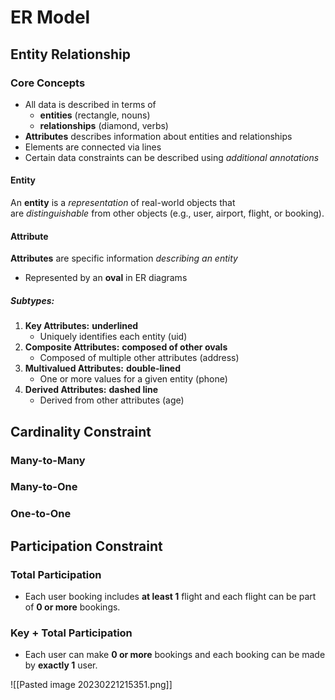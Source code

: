 # ER Model

## Entity Relationship
### Core Concepts
-   All data is described in terms of
    -   **entities** (rectangle, nouns)
    -   **relationships** (diamond, verbs)
-   **Attributes** describes information about entities and relationships
-   Elements are connected via lines
-   Certain data constraints can be described using _additional annotations_

#### Entity
An **entity** is a _representation_ of real-world objects that are _distinguishable_ from other objects (e.g., user, airport, flight, or booking).

#### Attribute
**Attributes** are specific information _describing an entity_
-   Represented by an **oval** in ER diagrams
##### Subtypes:
1.  **Key Attributes:** **underlined**
    -   Uniquely identifies each entity (uid)
2.  **Composite Attributes:** **composed of other ovals**
    -   Composed of multiple other attributes (address)
3.  **Multivalued Attributes:** **double-lined**
    -   One or more values for a given entity (phone)
4.  **Derived Attributes:** **dashed line**
    -   Derived from other attributes (age)


## Cardinality Constraint
### Many-to-Many
### Many-to-One
### One-to-One


## Participation Constraint
### Total Participation
- Each user booking includes **at least 1** flight and each flight can be part of **0 or more** bookings.
### Key + Total Participation
- Each user can make **0 or more** bookings and each booking can be made by **exactly 1** user.

![[Pasted image 20230221215351.png]]